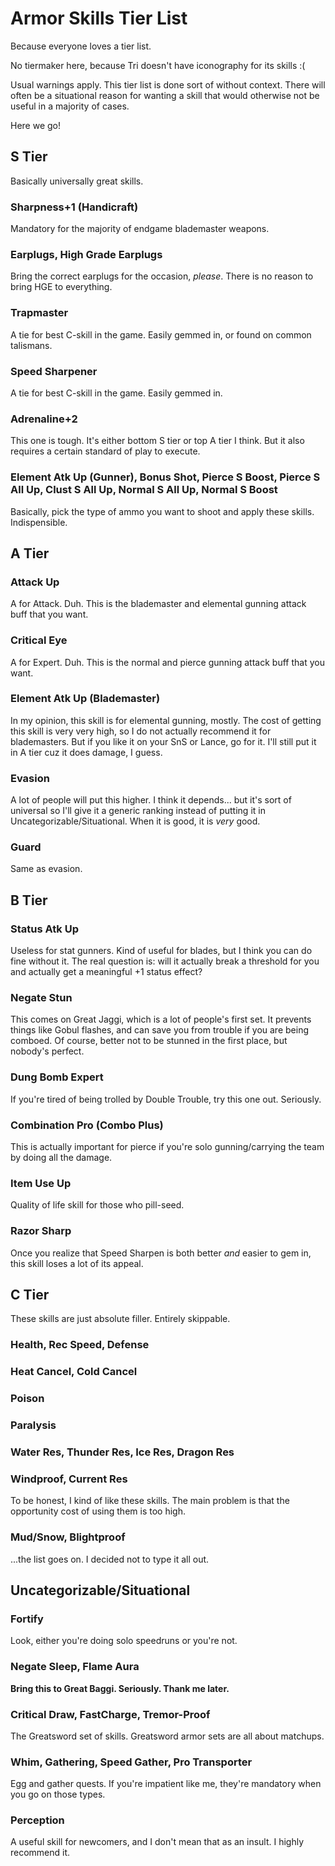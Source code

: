 # Armor Skills Tier List

Because everyone loves a tier list.

No tiermaker here, because Tri doesn't have iconography for its skills :(

Usual warnings apply. This tier list is done sort of without context. There will often be a situational reason for wanting a skill that would otherwise not be useful in a majority of cases.

Here we go!

## S Tier
Basically universally great skills.

### Sharpness+1 (Handicraft)
Mandatory for the majority of endgame blademaster weapons.

### Earplugs, High Grade Earplugs
Bring the correct earplugs for the occasion, *please*. There is no reason to bring HGE to everything.

### Trapmaster
A tie for best C-skill in the game. Easily gemmed in, or found on common talismans.

### Speed Sharpener
A tie for best C-skill in the game. Easily gemmed in.

### Adrenaline+2
This one is tough. It's either bottom S tier or top A tier I think. But it also requires a certain standard of play to execute.

### Element Atk Up (Gunner), Bonus Shot, Pierce S Boost, Pierce S All Up, Clust S All Up, Normal S All Up, Normal S Boost
Basically, pick the type of ammo you want to shoot and apply these skills. Indispensible.

## A Tier
### Attack Up
A for Attack. Duh. This is the blademaster and elemental gunning attack buff that you want.

### Critical Eye
A for Expert. Duh. This is the normal and pierce gunning attack buff that you want.

### Element Atk Up (Blademaster)
In my opinion, this skill is for elemental gunning, mostly. The cost of getting this skill is very very high, so I do not actually recommend it for blademasters. But if you like it on your SnS or Lance, go for it. I'll still put it in A tier cuz it does damage, I guess.

### Evasion
A lot of people will put this higher. I think it depends... but it's sort of universal so I'll give it a generic ranking instead of putting it in Uncategorizable/Situational. When it is good, it is *very* good.

### Guard
Same as evasion.

## B Tier
### Status Atk Up
Useless for stat gunners. Kind of useful for blades, but I think you can do fine without it. The real question is: will it actually break a threshold for you and actually get a meaningful +1 status effect?

### Negate Stun
This comes on Great Jaggi, which is a lot of people's first set. It prevents things like Gobul flashes, and can save you from trouble if you are being comboed. Of course, better not to be stunned in the first place, but nobody's perfect.

### Dung Bomb Expert
If you're tired of being trolled by Double Trouble, try this one out. Seriously.

### Combination Pro (Combo Plus)
This is actually important for pierce if you're solo gunning/carrying the team by doing all the damage.

### Item Use Up
Quality of life skill for those who pill-seed.

### Razor Sharp
Once you realize that Speed Sharpen is both better *and* easier to gem in, this skill loses a lot of its appeal.


## C Tier
These skills are just absolute filler. Entirely skippable.

### Health, Rec Speed, Defense
### Heat Cancel, Cold Cancel
### Poison
### Paralysis
### Water Res, Thunder Res, Ice Res, Dragon Res
### Windproof, Current Res
To be honest, I kind of like these skills. The main problem is that the opportunity cost of using them is too high.
### Mud/Snow, Blightproof

...the list goes on. I decided not to type it all out.

## Uncategorizable/Situational
### Fortify
Look, either you're doing solo speedruns or you're not.

### Negate Sleep, Flame Aura
**Bring this to Great Baggi. Seriously. Thank me later.**

### Critical Draw, FastCharge, Tremor-Proof
The Greatsword set of skills. Greatsword armor sets are all about matchups.

### Whim, Gathering, Speed Gather, Pro Transporter
Egg and gather quests. If you're impatient like me, they're mandatory when you go on those types.

### Perception
A useful skill for newcomers, and I don't mean that as an insult. I highly recommend it.
